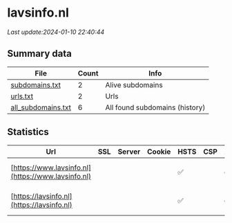 # lavsinfo.nl
*Last update:2024-01-10 22:40:44*
## Summary data
| File       | Count | Info |
|------------|-------|------|
|[subdomains.txt](/data/lavsinfo/subdomains.txt)|2|Alive subdomains|
|[urls.txt](/data/lavsinfo/urls.txt)|2|Urls|
|[all_subdomains.txt](/data/lavsinfo/all_subdomains.txt)|6|All found subdomains (history)|
## Statistics
| Url | SSL | Server | Cookie | HSTS | CSP | XFO | XXP | RP | Tech |
|------------|-------|------|------|------|------|------|------|------|------|
|[https://www.lavsinfo.nl](https://www.lavsinfo.nl)| | | |:white_check_mark: | |:white_check_mark: |:white_check_mark: |:white_check_mark: |HSTS Microsoft ASP.N...|
|[https://lavsinfo.nl](https://lavsinfo.nl)| | | |:white_check_mark: | |:white_check_mark: |:white_check_mark: |:white_check_mark: |HSTS Microsoft ASP.N...|